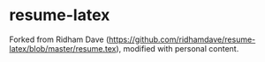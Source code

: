 # resume-latex
Forked from Ridham Dave (https://github.com/ridhamdave/resume-latex/blob/master/resume.tex), modified with personal content.
